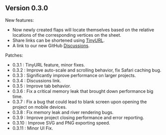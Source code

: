 
## Version 0.3.0

New features:
- Now newly created flaps will locate themselves based on the relative locations of the corresponding vertices on the sheet.
- Share links can be shortened using [TinyURL](https://tinyurl.com/).
- A link to our new GitHub [Discussions](https://github.com/MuTsunTsai/box-pleating-studio/discussions).

Patches:
- 0.3.1 : TinyURL feature, minor fixes.
- 0.3.2 : Improve auto-scale and scrolling behavior, fix Safari caching bug.
- 0.3.3 : Significantly improve performance on larger projects.
- 0.3.4 : Discussions link.
- 0.3.5 : Improve tab behavior.
- 0.3.6 : Fix a critical memory leak that brought down performance big time.
- 0.3.7 : Fix a bug that could lead to blank screen upon opening the project on mobile devices.
- 0.3.8 : Fix memory leak and river rendering bugs.
- 0.3.9 : Improve project closing performance and error reporting.
- 0.3.10 : Improve SVG and PNG exporting speed.
- 0.3.11 : Minor UI Fix.
